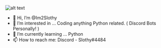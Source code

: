 

![alt text](https://thumbs.gfycat.com/BitesizedWeeklyAffenpinscher-size_restricted.gif)








- 👋 Hi, I’m @Im2Slothy
- 👀 I’m interested in ... Coding anything Python related. ( Discord Bots Personally! )
- 🌱 I’m currently learning ... Python
- 📫 How to reach me: Discord - Slothy#4484

<!---
Im2Slothy/Im2Slothy is a ✨ special ✨ repository because its `README.md` (this file) appears on your GitHub profile.
You can click the Preview link to take a look at your changes.
--->
